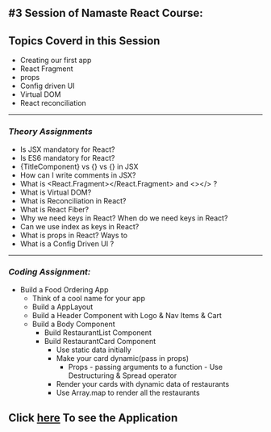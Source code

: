 ## #3 Session of Namaste React Course:

## Topics Coverd in this Session

* Creating our first app
* React Fragment
* props
* Config driven UI
* Virtual DOM
* React reconciliation

---

### _Theory Assignments_ 

* Is JSX mandatory for React?
* Is ES6 mandatory for React?
* {TitleComponent} vs {<TitleComponent/>} vs {<TitleComponent></TitleComponent>} in JSX
* How can I write comments in JSX?
* What is <React.Fragment></React.Fragment> and <></> ?
* What is Virtual DOM?
* What is Reconciliation in React?
* What is React Fiber?
* Why we need keys in React? When do we need keys in React?
* Can we use index as keys in React?
* What is props in React? Ways to
* What is a Config Driven UI ?

---
### _Coding Assignment:_
* Build a Food Ordering App
	* Think of a cool name for your app
	* Build a AppLayout
	* Build a Header Component with Logo & Nav Items & Cart
	* Build a Body Component
		* Build RestaurantList Component
		* Build RestaurantCard Component
			* Use static data initially
			* Make your card dynamic(pass in props)
				* Props - passing arguments to a function - Use Destructuring & Spread operator
			* Render your cards with dynamic data of restaurants
			* Use Array.map to render all the restaurants


## Click [here](https://amazing-rugelach-305fc2.netlify.app/) To see the Application


